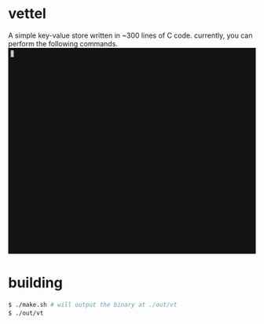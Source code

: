 # vettel

A simple key-value store written in ~300 lines of C code. currently, you can perform the following commands.
![demo](./assets/demo.gif)

# building

```bash
$ ./make.sh # will output the binary at ./out/vt
$ ./out/vt
```
